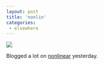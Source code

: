 ```yaml
---
layout: post
title: 'nonlin'
categories:
 - elsewhere
---
```


<a href="http://nonlinear.blogspot.com"><img src="http://danielsjourney.com/blog/files/2005/02/nonlinear.jpg" /></a>



Blogged a lot on <a href="http://nonlinear.blogspot.com">nonlinear</a> yesterday.